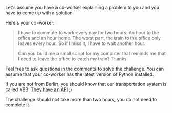 Let's assume you have a co-worker explaining a problem to you and you have to
come up with a solution.

Here's your co-worker:

> I have to commute to work every day for two hours. An hour to the office and
> an hour home. The worst part, the train to the office only leaves every hour.
> So if I miss it, I have to wait another hour.
>
> Can you build me a small script for my computer that reminds me that I need
> to leave the office to catch my train? Thanks!

Feel free to ask questions in the comments to solve the challenge.
You can assume that your co-worker has the latest version of Python installed.

If you are not from Berlin, you should know that our transportation system is
called VBB. [They have an API][VBB-API] ;)

The challenge should not take more than two hours,
you do not need to complete it.

[VBB-API]: https://github.com/derhuerst/vbb-rest/blob/5/docs/readme.md